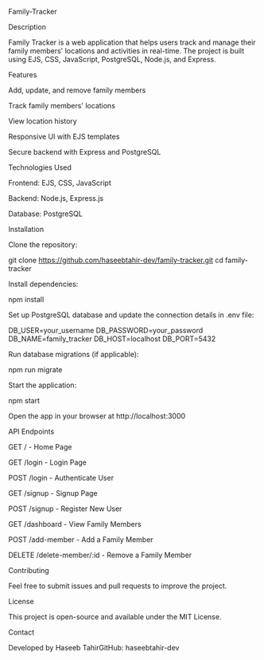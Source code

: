 Family-Tracker

Description

Family Tracker is a web application that helps users track and manage their family members' locations and activities in real-time. The project is built using EJS, CSS, JavaScript, PostgreSQL, Node.js, and Express.

Features

Add, update, and remove family members

Track family members' locations

View location history

Responsive UI with EJS templates

Secure backend with Express and PostgreSQL

Technologies Used

Frontend: EJS, CSS, JavaScript

Backend: Node.js, Express.js

Database: PostgreSQL

Installation

Clone the repository:

git clone https://github.com/haseebtahir-dev/family-tracker.git
cd family-tracker

Install dependencies:

npm install

Set up PostgreSQL database and update the connection details in .env file:

DB_USER=your_username
DB_PASSWORD=your_password
DB_NAME=family_tracker
DB_HOST=localhost
DB_PORT=5432

Run database migrations (if applicable):

npm run migrate

Start the application:

npm start

Open the app in your browser at http://localhost:3000

API Endpoints

GET / - Home Page

GET /login - Login Page

POST /login - Authenticate User

GET /signup - Signup Page

POST /signup - Register New User

GET /dashboard - View Family Members

POST /add-member - Add a Family Member

DELETE /delete-member/:id - Remove a Family Member

Contributing

Feel free to submit issues and pull requests to improve the project.

License

This project is open-source and available under the MIT License.

Contact

Developed by Haseeb TahirGitHub: haseebtahir-dev
